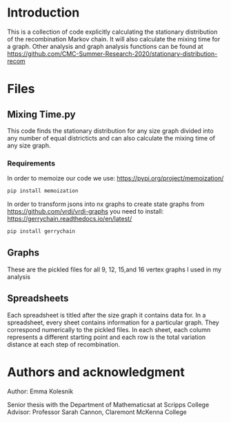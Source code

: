 # Introduction

This is a collection of code explicitly calculating the stationary distribution of the recombination Markov chain. It will also calculate the mixing time for a graph. Other analysis and graph analysis functions can be found at https://github.com/CMC-Summer-Research-2020/stationary-distribution-recom

# Files 
## Mixing Time.py
This code finds the stationary distribution for any size graph divided into any number of equal districticts and can also calculate the mixing time of any size graph. 
### Requirements
In order to memoize our code we use:
https://pypi.org/project/memoization/
```bash
pip install memoization
```
In order to transform jsons into nx graphs to create state graphs from https://github.com/vrdi/vrdi-graphs you need to install:
https://gerrychain.readthedocs.io/en/latest/
```bash
pip install gerrychain
```
## Graphs
These are the pickled files for all 9, 12, 15,and 16 vertex graphs I used in my analysis

## Spreadsheets
Each spreadsheet is titled after the size graph it contains data for. In a spreadsheet, every sheet contains information for a particular graph. They correspond numerically to the pickled files. In each sheet, each column represents a different starting point and each row is the total variation distance at each step of recombination.

# Authors and acknowledgment
Author: Emma Kolesnik

Senior thesis with the Department of Mathematicsat at Scripps College
Advisor: Professor Sarah Cannon, Claremont McKenna College

